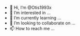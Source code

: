 - 👋 Hi, I’m @Otis1993x
- 👀 I’m interested in ...
- 🌱 I’m currently learning ...
- 💞️ I’m looking to collaborate on ...
- 📫 How to reach me ...

<!---
Otis1993x/Otis1993x is a ✨ special ✨ repository because its `README.md` (this file) appears on your GitHub profile.
You can click the Preview link to take a look at your changes.
--->
